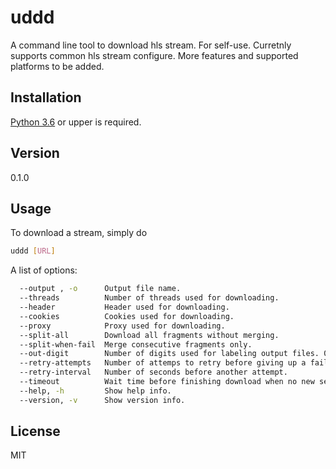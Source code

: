 # uddd

A command line tool to download hls stream. For self-use.
Curretnly supports common hls stream configure. More features and supported platforms to be added.

## Installation
[Python 3.6](https://www.python.org/) or upper is required.

## Version
0.1.0

## Usage
To download a stream, simply do
```sh
uddd [URL]
```

A list of options:
```sh
  --output , -o      Output file name.
  --threads          Number of threads used for downloading.
  --header           Header used for downloading.
  --cookies          Cookies used for downloading.
  --proxy            Proxy used for downloading.
  --split-all        Download all fragments without merging.
  --split-when-fail  Merge consecutive fragments only.
  --out-digit        Number of digits used for labeling output files. 0 for no digit.
  --retry-attempts   Number of attemps to retry before giving up a failed fragment.
  --retry-interval   Number of seconds before another attempt.
  --timeout          Wait time before finishing download when no new segment is available.
  --help, -h         Show help info.
  --version, -v      Show version info.
```

## License
MIT
